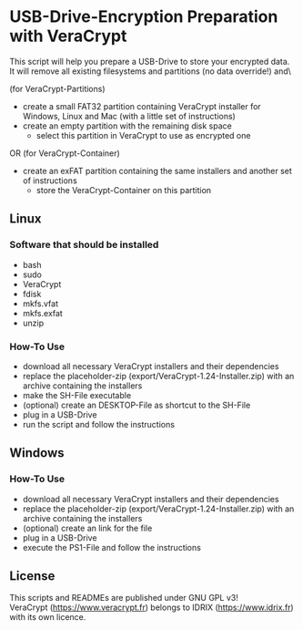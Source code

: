 # USB-Drive-Encryption Preparation with VeraCrypt
This script will help you prepare a USB-Drive to store your encrypted data.\
It will remove all existing filesystems and partitions (no data override!) and\

(for VeraCrypt-Partitions)
- create a small FAT32 partition containing VeraCrypt installer for Windows, Linux and Mac (with a little set of instructions)
- create an empty partition with the remaining disk space
	- select this partition in VeraCrypt to use as encrypted one

OR (for VeraCrypt-Container)
- create an exFAT partition containing the same installers and another set of instructions
	- store the VeraCrypt-Container on this partition

## Linux

### Software that should be installed
- bash
- sudo
- VeraCrypt
- fdisk
- mkfs.vfat
- mkfs.exfat
- unzip

### How-To Use
- download all necessary VeraCrypt installers and their dependencies
- replace the placeholder-zip (export/VeraCrypt-1.24-Installer.zip) with an archive containing the installers
- make the SH-File executable
- (optional) create an DESKTOP-File as shortcut to the SH-File
- plug in a USB-Drive
- run the script and follow the instructions

## Windows

### How-To Use
- download all necessary VeraCrypt installers and their dependencies
- replace the placeholder-zip (export/VeraCrypt-1.24-Installer.zip) with an archive containing the installers
- (optional) create an link for the file
- plug in a USB-Drive
- execute the PS1-File and follow the instructions

## License
This scripts and READMEs are published under GNU GPL v3!\
VeraCrypt (https://www.veracrypt.fr) belongs to IDRIX (https://www.idrix.fr) with its own licence.

